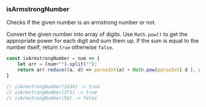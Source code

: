 ### isArmstrongNumber

Checks if the given number is an armstrong number or not.

Convert the given number into array of digits. Use `Math.pow()` to get the appropriate power for each digit and sum them up. If the sum is equal to the number itself, return `true` otherwise `false`.

```js
const isArmstrongNumber = num => {
	let arr = (num+"").split("");
	return arr.reduce((a, d) => parseInt(a) + Math.pow(parseInt( d ), arr.length), 0) == num ? true : false
}

// isArmstrongNumber(1634) -> true
// isArmstrongNumber(371) -> true
// isArmstrongNumber(56) -> false
```
